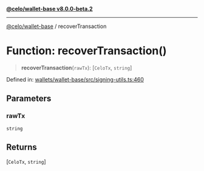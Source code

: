 [**@celo/wallet-base v8.0.0-beta.2**](../README.md)

***

[@celo/wallet-base](../README.md) / recoverTransaction

# Function: recoverTransaction()

> **recoverTransaction**(`rawTx`): \[`CeloTx`, `string`\]

Defined in: [wallets/wallet-base/src/signing-utils.ts:460](https://github.com/celo-org/developer-tooling/blob/master/packages/sdk/wallets/wallet-base/src/signing-utils.ts#L460)

## Parameters

### rawTx

`string`

## Returns

\[`CeloTx`, `string`\]
